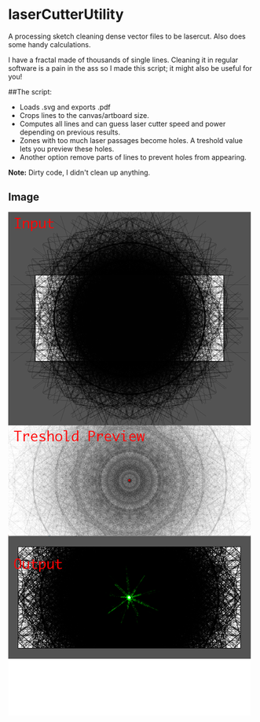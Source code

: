 # laserCutterUtility
A processing sketch cleaning dense vector files to be lasercut. Also does some handy calculations.

I have a fractal made of thousands of single lines. Cleaning it in regular software is a pain in the ass so I made this script; it might also be useful for you!  

##The script:
 - Loads .svg and exports .pdf  
 - Crops lines to the canvas/artboard size.   
 - Computes all lines and can guess laser cutter speed and power depending on previous results.  
 - Zones with too much laser passages become holes. A treshold value lets you preview these holes.  
 - Another option remove parts of lines to prevent holes from appearing.

__Note:__ Dirty code, I didn't clean up anything.

## Image
![laserCutterUtility Screenshot](https://raw.githubusercontent.com/Daandelange/laserCutterUtility/master/laserCutterUtility.png)